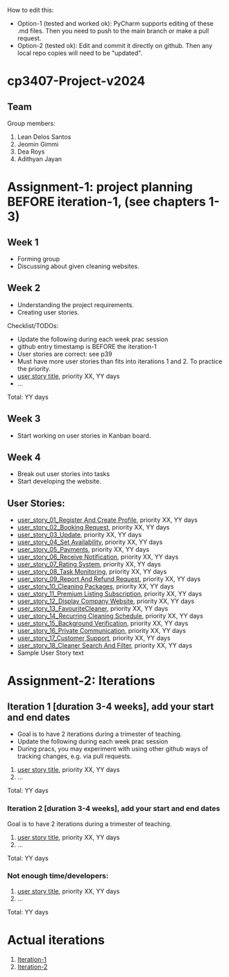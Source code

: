 
How to edit this: 
* Option-1 (tested and worked ok): PyCharm supports editing of these .md files. Then you need to push to the main branch or make a pull request.
* Option-2 (tested ok): Edit and commit it directly on github. Then any local repo copies will need to be "updated".

# cp3407-Project-v2024  

## Team

Group members:
1. Lean Delos Santos
2. Jeomin Gimmi
3. Dea Roys
4. Adithyan Jayan


# Assignment-1: project planning BEFORE iteration-1, (see chapters 1-3)
## Week 1
- Forming group
- Discussing about given cleaning websites.

## Week 2 
- Understanding the project requirements.
- Creating user stories.


Checklist/TODOs: 
* Update the following during each week prac session
* github entry timestamp is BEFORE the iteration-1
* User stories are correct: see p39
* Must have more user stories than fits into iterations 1 and 2. To practice the priority.
* [user story title](./user_stories/user_story_01_title.md), priority XX, YY days 
* ...

Total: YY days
## Week 3
- Start working on user stories in Kanban board.

## Week 4
- Break out user stories into tasks
- Start developing the website.
##  User Stories:
* [user_story_01_Register And Create Profile](https://github.com/jeomin12/MyClean-/blob/main/user_stories/user_story_01_RegisterAndCreateProfile.md), priority XX, YY days 
* [user_story_02_Booking Request](https://github.com/jeomin12/MyClean-/blob/main/user_stories/user_story_02_BookingRequest.md), priority XX, YY days 
* [user_story_03_Update](https://github.com/jeomin12/MyClean-/blob/main/user_stories/user_story_03_Update.md), priority XX, YY days 
* [user_story_04_Set Availability](https://github.com/jeomin12/MyClean-/blob/main/user_stories/user_story_04_SetAvailability.md), priority XX, YY days 
* [user_story_05_Payments](https://github.com/jeomin12/MyClean-/blob/main/user_stories/user_story_05_Payments.md), priority XX, YY days 
* [user_story_06_Receive Notification](https://github.com/jeomin12/MyClean-/blob/main/user_stories/user_story_06_ReceiveNotification.md), priority XX, YY days 
* [user_story_07_Rating System](https://github.com/jeomin12/MyClean-/blob/main/user_stories/user_story_07_RatingSystem.md), priority XX, YY days 
* [user_story_08_Task Monitoring](https://github.com/jeomin12/MyClean-/blob/main/user_stories/user_story_08_TaskMonitoring.md), priority XX, YY days 
* [user_story_09_Report And Refund Request](https://github.com/jeomin12/MyClean-/blob/main/user_stories/user_story_09_ReportAndRefundRequest.md), priority XX, YY days 
* [user_story_10_Cleaning Packages](https://github.com/jeomin12/MyClean-/blob/main/user_stories/user_story_10_CleaningPackages.md), priority XX, YY days 
* [user_story_11_Premium Listing Subscription](https://github.com/jeomin12/MyClean-/blob/main/user_stories/user_story_11_PremiumListingSubscription.md), priority XX, YY days 
* [user_story_12_Display Company Website](https://github.com/jeomin12/MyClean-/blob/main/user_stories/user_story_12_DisplayCompanyWebsite.md), priority XX, YY days 
* [user_story_13_FavouriteCleaner](https://github.com/jeomin12/MyClean-/blob/main/user_stories/user_story_13_FavouriteCleaner.md), priority XX, YY days 
* [user_story_14_Recurring Cleaning Schedule](https://github.com/jeomin12/MyClean-/blob/main/user_stories/user_story_14_RecurringCleaningSchedule.md), priority XX, YY days 
* [user_story_15_Background Verification](https://github.com/jeomin12/MyClean-/blob/main/user_stories/user_story_15_BackgroundVerification.md), priority XX, YY days 
* [user_story_16_Private Communication](https://github.com/jeomin12/MyClean-/blob/main/user_stories/user_story_16_PrivateCommunication.md), priority XX, YY days 
* [user_story_17_Customer Support](https://github.com/jeomin12/MyClean-/blob/main/user_stories/user_story_17_CustomerSupport.md), priority XX, YY days 
* [user_story_18_Cleaner Search And Filter](https://github.com/jeomin12/MyClean-/blob/main/user_stories/user_story_18_CleanerSearchAndFilter.md), priority XX, YY days 
* Sample User Story text





# Assignment-2: Iterations

## Iteration 1 [duration 3-4 weeks], add your start and end dates 

* Goal is to have 2 iterations during a trimester of teaching.
* Update the following during each week prac session
* During pracs, you may experiment with using other github ways of tracking changes, e.g. via pull requests.

1. [user story title](./user_stories/user_story_01_title.md), priority XX, YY days 
2. ...

Total: YY days


### Iteration 2 [duration 3-4 weeks], add your start and end dates
Goal is to have 2 iterations during a trimester of teaching.
1. [user story title](./user_stories/user_story_01_title.md), priority XX, YY days 
2. ...

Total: YY days

### Not enough time/developers: 
1. [user story title](./user_stories/user_story_01_title.md), priority XX, YY days 
2. ...

Total: YY days

# Actual iterations
1. [Iteration-1](./iteration_1.md)
2. [Iteration-2](./iteration_2.md)



